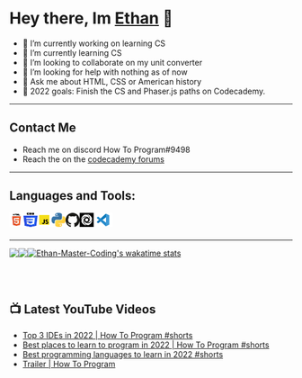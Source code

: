# Hey there, Im [Ethan](https://ethan-master-coding.github.io/My-work/) 👋

- 🔭 I’m currently working on learning CS
- 🌱 I’m currently learning CS
- 👯 I’m looking to collaborate on my unit converter
- 🤔 I’m looking for help with nothing as of now
- 💬 Ask me about HTML, CSS or American history
- 🥅 2022 goals: Finish the CS and Phaser.js paths on Codecademy.
___

## Contact Me
- Reach me on discord How To Program#9498
- Reach the on the [codecademy forums](https://discuss.codecademy.com/u/ethanmasterprogram/summary)

___

## Languages and Tools:

<img align="left" alt="HTML Logo" width="25px" height="25px" src="./HTML.png" />
<img align="left" alt="CSS Logo" width="25px" height="25px" src="./CSS.png" />
<img align="left" alt="JS Logo" width="25px" height="25px" src="./JS.png" /> 
<img align="left" alt="Python Logo" width="25px" height="25px" src="./Python.png" />
<img align="left" alt="Github Logo" width="25px" height="25" src="./github.png" />
<img align="left" alt="Replit Logo" width="25px" height="25px"src="./replit.png" />
<img align="left" alt="VS code logo" width "25px" height="25px" src="./VS_code.png" />

<br />
<br />

___

<img align="left" src = "https://github-readme-stats.vercel.app/api?username=Ethan-Master-Coding&count_private=true&show_icons=true&theme=dark" />

<img align="left" src = "https://github-readme-stats.vercel.app/api/top-langs/?username=Ethan-Master-Coding&theme=dark" />

[![Ethan-Master-Coding's wakatime stats](https://github-readme-stats.vercel.app/api/wakatime?username=How_To_Program)](https://github.com/anuraghazra/github-readme-stats)

<br />
<br />

## 📺 Latest YouTube Videos

<!-- YOUTUBE:START -->
- [Top 3 IDEs in 2022 | How To Program #shorts](https://www.youtube.com/watch?v=xW6EkjnjEXQ)
- [Best places to learn to program in 2022 | How To Program #shorts](https://www.youtube.com/watch?v=qLV5--VUEUI)
- [Best programming languages to learn in 2022 #shorts](https://www.youtube.com/watch?v=nJ9qdTXWRR0)
- [Trailer | How To Program](https://www.youtube.com/watch?v=h4DTF2_tcXI)
<!-- YOUTUBE:END -->

